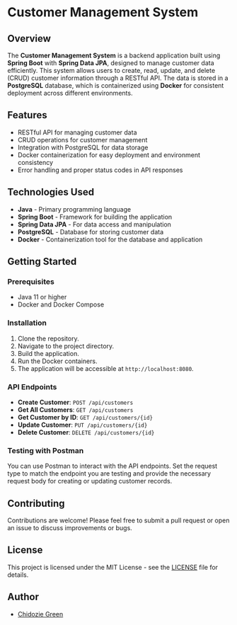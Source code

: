 # Customer Management System

## Overview
The **Customer Management System** is a backend application built using **Spring Boot** with **Spring Data JPA**, designed to manage customer data efficiently. This system allows users to create, read, update, and delete (CRUD) customer information through a RESTful API. The data is stored in a **PostgreSQL** database, which is containerized using **Docker** for consistent deployment across different environments.

## Features
- RESTful API for managing customer data
- CRUD operations for customer management
- Integration with PostgreSQL for data storage
- Docker containerization for easy deployment and environment consistency
- Error handling and proper status codes in API responses

## Technologies Used
- **Java** - Primary programming language
- **Spring Boot** - Framework for building the application
- **Spring Data JPA** - For data access and manipulation
- **PostgreSQL** - Database for storing customer data
- **Docker** - Containerization tool for the database and application

## Getting Started

### Prerequisites
- Java 11 or higher
- Docker and Docker Compose

### Installation

1. Clone the repository.
2. Navigate to the project directory.
3. Build the application.
4. Run the Docker containers.
5. The application will be accessible at `http://localhost:8080`.

### API Endpoints

- **Create Customer**: `POST /api/customers`
- **Get All Customers**: `GET /api/customers`
- **Get Customer by ID**: `GET /api/customers/{id}`
- **Update Customer**: `PUT /api/customers/{id}`
- **Delete Customer**: `DELETE /api/customers/{id}`

### Testing with Postman
You can use Postman to interact with the API endpoints. Set the request type to match the endpoint you are testing and provide the necessary request body for creating or updating customer records.

## Contributing
Contributions are welcome! Please feel free to submit a pull request or open an issue to discuss improvements or bugs.

## License
This project is licensed under the MIT License - see the [LICENSE](LICENSE) file for details.

## Author
- [Chidozie Green](https://github.com/HeisGreen)

